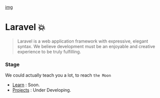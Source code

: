 [img](https://raw.githubusercontent.com/DevIA3kl/other/master/more/laravel_ico.png)

# Laravel 💥

>Laravel is a web application framework with expressive, elegant syntax. We believe development must be an enjoyable and creative experience to be truly fulfilling.


### Stage
We could actually teach you a lot, to reach `the Moon`

- [Learn](./learn) : Soon.
- [Projects](./projects) : Under Developing.
